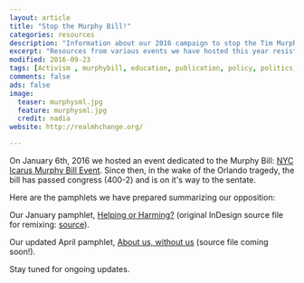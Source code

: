```yaml
---
layout: article
title: "Stop the Murphy Bill!"
categories: resources
description: "Information about our 2016 campaign to stop the Tim Murphy (R) Bill"
excerpt: "Resources from various events we have hosted this year resisting the Murphy Bill"
modified: 2016-09-23
tags: [Activism , murphybill, education, publication, policy, politics, forcedtreatment]
comments: false
ads: false
image:
  teaser: murphysml.jpg
  feature: murphysml.jpg
  credit: nadia
website: http://realmhchange.org/

---
```


On January 6th, 2016 we hosted an event dedicated to the Murphy Bill: [NYC Icarus Murphy Bill Event](http://nycicarus.org/events/murphy-bill/). Since then, in the wake of the Orlando tragedy, the bill has passed congress (400-2) and is on it's way to the sentate.

Here are the pamphlets we have prepared summarizing our opposition:

Our January pamphlet, [Helping or Harming?](http://nycicarus.org/images/2016-01-murphy.pdf) (original InDesign source file for remixing: [source](http://nycicarus.org/images/2016-01-murphy.ai)).

Our updated April pamphlet, [About us, without us](http://nycicarus.org/images/2016-07-murphy.pdf) (source file coming soon!).

Stay tuned for ongoing updates.